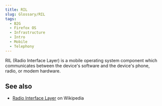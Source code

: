 ```yaml
---
title: RIL
slug: Glossary/RIL
tags:
  - B2G
  - Firefox OS
  - Infrastructure
  - Intro
  - Mobile
  - Telephony
---
```


RIL (Radio Interface Layer) is a mobile operating system component which communicates between the device's software and the device's phone, radio, or modem hardware.

## See also

- [Radio Interface Layer](https://en.wikipedia.org/wiki/Radio_Interface_Layer) on Wikipedia
